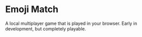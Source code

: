 # Emoji Match
 A local multiplayer game that is played in your browser. Early in development, but completely playable.
